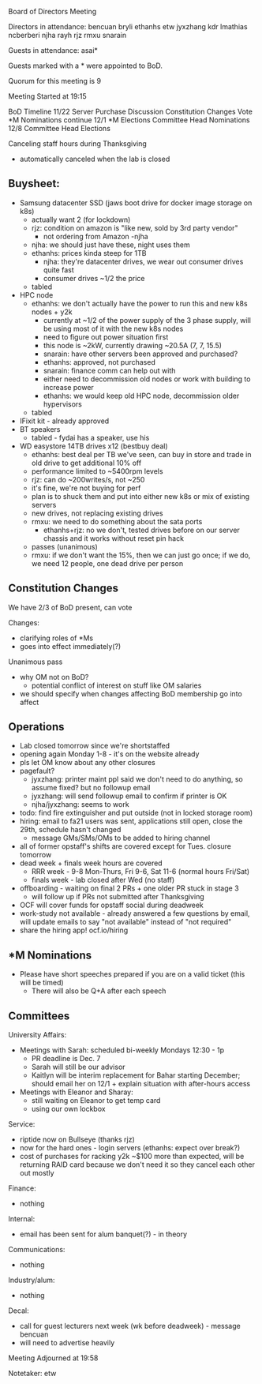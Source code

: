 Board of Directors Meeting

Directors in attendance:
bencuan
bryli
ethanhs
etw
jyxzhang
kdr
lmathias
ncberberi
njha
rayh
rjz
rmxu
snarain

Guests in attendance:
asai*

Guests marked with a * were appointed to BoD.

Quorum for this meeting is 9

Meeting Started at 19:15

BoD Timeline
  11/22
    Server Purchase Discussion
    Constitution Changes Vote
    *M Nominations continue
  12/1
    *M Elections
    Committee Head Nominations
  12/8
    Committee Head Elections

Canceling staff hours during Thanksgiving
* automatically canceled when the lab is closed

Buysheet:
---------

* Samsung datacenter SSD (jaws boot drive for docker image storage on k8s)
  * actually want 2 (for lockdown)
  * rjz: condition on amazon is "like new, sold by 3rd party vendor"
    * not ordering from Amazon -njha
  * njha: we should just have these, night uses them
  * ethanhs: prices kinda steep for 1TB
    * njha: they're datacenter drives, we wear out consumer drives quite
      fast
    * consumer drives ~1/2 the price
  * tabled
* HPC node
  * ethanhs: we don't actually have the power to run this and new k8s nodes +
    y2k
    * currently at ~1/2 of the power supply of the 3 phase supply, will be using
      most of it with the new k8s nodes
    * need to figure out power situation first
    * this node is ~2kW, currently drawing ~20.5A (7, 7, 15.5)
    * snarain: have other servers been approved and purchased?
    * ethanhs: approved, not purchased
    * snarain: finance comm can help out with
    * either need to decommission old nodes or work with building to increase
      power
    * ethanhs: we would keep old HPC node, decommission older hypervisors
  * tabled
* IFixit kit - already approved
* BT speakers
  * tabled - fydai has a speaker, use his
* WD easystore 14TB drives x12 (bestbuy deal)
  * ethanhs: best deal per TB we've seen, can buy in store and trade in old
    drive to get additional 10% off
  * performance limited to ~5400rpm levels
  * rjz: can do ~200writes/s, not ~250
  * it's fine, we're not buying for perf
  * plan is to shuck them and put into either new k8s or mix of existing servers
  * new drives, not replacing existing drives
  * rmxu: we need to do something about the sata ports
    * ethanhs+rjz: no we don't, tested drives before on our server chassis and
      it works without reset pin hack
  * passes (unanimous)
  * rmxu: if we don't want the 15%, then we can just go once; if we do, we need
    12 people, one dead drive per person

Constitution Changes
--------------------
We have 2/3 of BoD present, can vote

Changes:
* clarifying roles of *Ms
* goes into effect immediately(?)

Unanimous pass

* why OM not on BoD?
  * potential conflict of interest on stuff like OM salaries
* we should specify when changes affecting BoD membership go into affect

Operations
----------

* Lab closed tomorrow since we're shortstaffed
* opening again Monday 1-8 - it's on the website already
* pls let OM know about any other closures
* pagefault?
  * jyxzhang: printer maint ppl said we don't need to do anything, so assume
    fixed? but no followup email
  * jyxzhang: will send followup email to confirm if printer is OK
  * njha/jyxzhang: seems to work
* todo: find fire extinguisher and put outside (not in locked storage room)
* hiring: email to fa21 users was sent, applications still open, close the 29th,
  schedule hasn't changed
  * message GMs/SMs/OMs to be added to hiring channel
* all of former opstaff's shifts are covered except for Tues. closure tomorrow
* dead week + finals week hours are covered
  * RRR week - 9-8 Mon-Thurs, Fri 9-6, Sat 11-6 (normal hours Fri/Sat)
  * finals week - lab closed after Wed (no staff)
* offboarding - waiting on final 2 PRs + one older PR stuck in stage 3
  * will follow up if PRs not submitted after Thanksgiving
* OCF will cover funds for opstaff social during deadweek
* work-study not available - already answered a few questions by email, will
  update emails to say "not available" instead of "not required"
* share the hiring app! ocf.io/hiring

*M Nominations
--------------

* Please have short speeches prepared if you are on a valid ticket (this will be
  timed)
  * There will also be Q+A after each speech

Committees
----------

University Affairs:
* Meetings with Sarah: scheduled bi-weekly Mondays 12:30 - 1p 
  * PR deadline is Dec. 7
  * Sarah will still be our advisor
  * Kaitlyn will be interim replacement for Bahar starting December; should
    email her on 12/1 + explain situation with after-hours access
* Meetings with Eleanor and Sharay:
  * still waiting on Eleanor to get temp card
  * using our own lockbox

Service:
* riptide now on Bullseye (thanks rjz)
* now for the hard ones - login servers (ethanhs: expect over break?)
* cost of purchases for racking y2k ~$100 more than expected, will be returning
  RAID card because we don't need it so they cancel each other out mostly

Finance:
* nothing

Internal:
* email has been sent for alum banquet(?) - in theory

Communications:
* nothing

Industry/alum:
* nothing

Decal:
* call for guest lecturers next week (wk before deadweek) - message bencuan
* will need to advertise heavily


Meeting Adjourned at 19:58

Notetaker: etw
